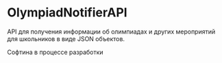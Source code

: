 # OlympiadNotifierAPI
API для получения информации об олимпиадах и других мероприятий для школьников в виде JSON объектов.

Софтина в процессе разработки
